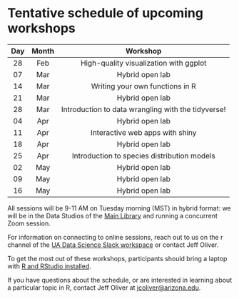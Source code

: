 # Tentative schedule of upcoming workshops

| Day | Month | Workshop                           |
|:---:|:-----:|:----------------------------------:|
| 28  | Feb   | High-quality visualization with ggplot |
| 07  | Mar   | Hybrid open lab                    |
| 14  | Mar   | Writing your own functions in R    |
| 21  | Mar   | Hybrid open lab                    |
| 28  | Mar   | Introduction to data wrangling with the tidyverse! |
| 04  | Apr   | Hybrid open lab                    |
| 11  | Apr   | Interactive web apps with shiny    |
| 18  | Apr   | Hybrid open lab                    |
| 25  | Apr   | Introduction to species distribution models |
| 02  | May   | Hybrid open lab                    |
| 09  | May   | Hybrid open lab                    |
| 16  | May   | Hybrid open lab                    |

All sessions will be 9-11 AM on Tuesday morning (MST) in hybrid format: we will 
be in the Data Studios of the [Main Library](https://new.library.arizona.edu/visit/spaces/data-studio) 
and running a concurrent Zoom session.

For information on connecting to online sessions, reach out to us on the r 
channel of the [UA Data Science Slack workspace](https://jcoliver.github.io/uadatascience-slack/) 
or contact Jeff Oliver.

To get the most out of these workshops, participants should bring a laptop with 
[R and RStudio installed](https://jcoliver.github.io/learn-r/000-setup-instructions.html).

If you have questions about the schedule, or are interested in learning about a 
particular topic in R, contact Jeff Oliver at [jcoliver@arizona.edu](mailto:jcoliver@arizona.edu?subject=R%20workshop%20inquiry).
